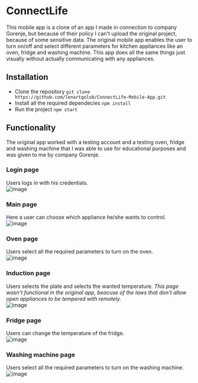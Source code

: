 # ConnectLife
This mobile app is a clone of an app I made in connection to company Gorenje, but because of their policy I can't upload the original project, because of some sensitive data. The original mobile app enables the user to turn on/off and select different parameters for kitchen appliances like an oven, fridge and washing machine. This app does all the same things just visually without actually communicating with any appliances.

## Installation
* Clone the repository `git clone https://github.com/lenartgolob/ConnectLife-Mobile-App.git`
* Install all the required dependecies `npm install`
* Run the project `npm start`

## Functionality
The original app worked with a testing account and a testing oven, fridge and washing machine that I was able to use for educational purposes and was given to me by company Gorenje.
### Login page
Users logs in with his credentials. <br/>
![image](https://user-images.githubusercontent.com/38143019/151168159-662a089a-d681-4879-96ec-c4c49de27da5.png)
### Main page
Here a user can choose which appliance he/she wants to control. <br/>
![image](https://user-images.githubusercontent.com/38143019/151168517-4f349063-c7ec-4b92-8371-de26e44346f0.png)
### Oven page
Users select all the required parameters to turn on the oven. <br/>
![image](https://user-images.githubusercontent.com/38143019/151168700-d1b0335d-ce82-433d-b6b0-5d233556b70d.png)
### Induction page
Users selects the plate and selects the wanted temperature. *This page wasn't functional in the original app, beacuse of the laws that don't allow open appliances to be tempered with remotely.* <br/>
![image](https://user-images.githubusercontent.com/38143019/151169164-718e85f5-9355-4bff-886f-68d231263107.png)
### Fridge page
Users can change the temperature of the fridge. <br/>
![image](https://user-images.githubusercontent.com/38143019/151169434-495a7be7-de10-40b5-95d2-092718ca795c.png)
### Washing machine page
Users select all the required parameters to turn on the washing machine. <br/>
![image](https://user-images.githubusercontent.com/38143019/151169582-44bfd599-9235-4e17-b458-0aa16bf1b842.png)
